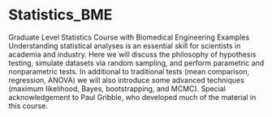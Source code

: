 # Statistics_BME
Graduate Level Statistics Course with Biomedical Engineering Examples
Understanding statistical analyses is an essential skill for scientists in academia and industry. Here we will discuss the philosophy of hypothesis testing, simulate datasets via random sampling, and perform parametric and nonparametric tests. In additional to traditional tests (mean comparison, regression, ANOVA) we will also introduce some advanced techniques (maximum likelihood, Bayes, bootstrapping, and MCMC). Special acknowledgement to Paul Gribble, who developed much of the material in this course.

